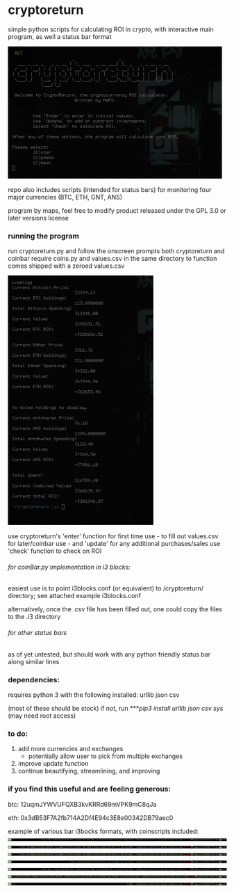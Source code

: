 # cryptoreturn
simple python scripts for calculating ROI in crypto, with interactive main program, as well a status bar format

![Screenshot](https://raw.githubusercontent.com/mistermaps/cryptoreturn/master/images/crDemo1.png)

repo also includes scripts (intended for status bars) for monitoring four major currencies (BTC, ETH, GNT, ANS)

program by maps, feel free to modify
product released under the GPL 3.0 or later versions license
### running the program
run cryptoreturn.py and follow the onscreen prompts
both cryptoreturn and coinbar require coins.py and values.csv in the same directory to function
comes shipped with a zeroed values.csv

![Screenshot](https://raw.githubusercontent.com/mistermaps/cryptoreturn/master/images/crDemo3.png)

use cryptoreturn's 'enter' function for first time use - to fill out values.csv for later/coinbar use - and 'update' for any additional purchases/sales
use 'check' function to check on ROI


###### for coinBar.py implementation in i3 blocks:
easiest use is to point i3blocks.conf (or equivalent) to /cryptoreturn/ directory; see attached example i3blocks.conf

alternatively, once the .csv file has been filled out, one could copy the files to the .i3 directory
###### for other status bars
as of yet untested, but should work with any python friendly status bar along similar lines

### dependencies:
requires python 3 with the following installed:
	urllib
	json
	csv

(most of these should be stock)
if not, run ****pip3 install urllib json csv sys* (may need root access)

### to do:
1) add more currencies and exchanges
	- potentially allow user to pick from multiple exchanges
2) improve update function
3) continue beautifying, streamlining, and improving

### if you find this useful and are feeling generous:

btc: 12uqmJYWVUFQXB3kvKRRd69mVPK9mC8qJa

eth: 0x3dB53F7A2fb714A2Df4E94c3E8e00342DB79aec0

example of various bar i3bocks formats, with coinscripts included:
![Screenshot](https://raw.githubusercontent.com/mistermaps/cryptoreturn/master/images/crBarCoinROI.png)
![Screenshot](https://raw.githubusercontent.com/mistermaps/cryptoreturn/master/images/crBarAll.png)
![Screenshot](https://raw.githubusercontent.com/mistermaps/cryptoreturn/master/images/crBarAmountValue.png)
![Screenshot](https://raw.githubusercontent.com/mistermaps/cryptoreturn/master/images/crBarPerCoinValue.png)
![Screenshot](https://raw.githubusercontent.com/mistermaps/cryptoreturn/master/images/crBarPerCoinROI.png)
![Screenshot](https://raw.githubusercontent.com/mistermaps/cryptoreturn/master/images/crBarEverything.png)
![Screenshot](https://raw.githubusercontent.com/mistermaps/cryptoreturn/master/images/crBarTotalROI.png)

